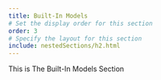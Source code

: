 ```yaml
---
title: Built-In Models
# Set the display order for this section
order: 3
# Specify the layout for this section
include: nestedSections/h2.html
---
```

This is The Built-In Models Section